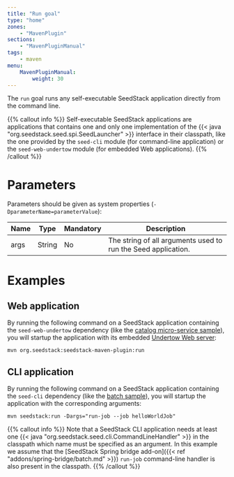 ```yaml
---
title: "Run goal"
type: "home"
zones:
    - "MavenPlugin"
sections:
    - "MavenPluginManual"
tags:
    - maven
menu:
    MavenPluginManual:
        weight: 30
---
```


The `run` goal runs any self-executable SeedStack application directly from the command line.<!--more-->

{{% callout info %}}
Self-executable SeedStack applications are applications that contains one and only one implementation of the {{< java "org.seedstack.seed.spi.SeedLauncher" >}}
interface in their classpath, like the one provided by the `seed-cli` module (for command-line application) or the `seed-web-undertow`
module (for embedded Web applications).
{{% /callout %}}

# Parameters

Parameters should be given as system properties (`-DparameterName=parameterValue`):

<table class="table table-striped table-bordered table-condensed">
    <thead>
    <tr>
        <th>Name</th>
        <th>Type</th>
        <th>Mandatory</th>
        <th>Description</th>
    </tr>
    </thead>
    <tbody>
    <tr>
        <td>args</td>
        <td>String</td>
        <td>No</td>
        <td>The string of all arguments used to run the Seed application.</td>
    </tr>
    </tbody>
</table>

# Examples

## Web application

By running the following command on a SeedStack application containing the `seed-web-undertow` dependency (like the
[catalog micro-service sample](https://github.com/seedstack/catalog-microservice-sample)), you will startup the application
with its embedded [Undertow Web server](http://undertow.io/):

    mvn org.seedstack:seedstack-maven-plugin:run

## CLI application

By running the following command on a SeedStack application containing the `seed-cli` dependency (like the
[batch sample](https://github.com/seedstack/samples/tree/master/batch)), you will startup the application with the
corresponding arguments:

    mvn seedstack:run -Dargs="run-job --job helloWorldJob"

{{% callout info %}}
Note that a SeedStack CLI application needs at least one {{< java "org.seedstack.seed.cli.CommandLineHandler" >}} in the
classpath which name must be specified as an argument. In this example we assume that the [SeedStack Spring bridge add-on]({{< ref "addons/spring-bridge/batch.md" >}})
`run-job` command-line handler is also present in the classpath.
{{% /callout %}}
